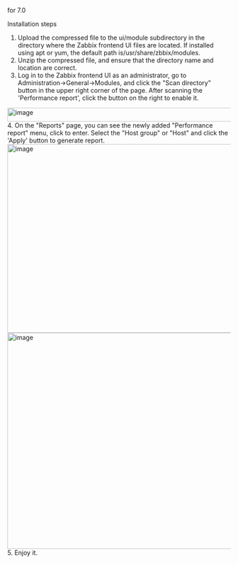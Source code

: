 for 7.0

Installation steps

1. Upload the compressed file to the ui/module subdirectory in the directory where the Zabbix frontend UI files are located. If installed using apt or yum, the default path is/usr/share/zbbix/modules.
2. Unzip the compressed file, and ensure that the directory name and location are correct.
3. Log in to the Zabbix frontend UI as an administrator, go to Administration->General->Modules, and click the "Scan directory" button in the upper right corner of the page. After scanning the 'Performance report', click the button on the right to enable it.
<img width="1690" height="31" alt="image" src="https://github.com/user-attachments/assets/a3a7fe7a-4565-4105-8ad6-b6edead0d3a9" />
4. On the "Reports" page, you can see the newly added "Performance report" menu, click to enter. Select the "Host group" or "Host" and click the 'Apply' button to generate report.
<img width="1902" height="426" alt="image" src="https://github.com/user-attachments/assets/64f7f742-f3a3-4f13-851e-89580a54d5e4" />
<img width="1907" height="488" alt="image" src="https://github.com/user-attachments/assets/ab789b5b-25cb-418a-a0d0-339b6a45753e" />
5. Enjoy it.

